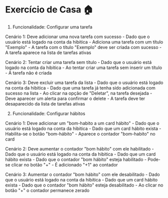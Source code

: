 # Exercício de Casa 🏠 

1. Funcionalidade: Configurar uma tarefa

Cenário 1: Deve adicionar uma nova tarefa com sucesso
    - Dado que o usuário está logado na conta da hibitica
    - Adiciona uma tarefa com um título "Exemplo"
    - A tarefa com o título "Exemplo" deve ser criada com sucesso 
    - A tarefa aparece na lista de tarefas ativas

Cenário 2: Tentar criar uma tarefa sem título
    - Dado que o usuário está logado na conta da hibitica
    - Ao tentar criar uma tarefa sem inserir um título
    - A tarefa não é criada 

Cenário 3: Deve excluir uma tarefa da lista
    - Dado que o usuário está logado na conta da hibitica
    - Dado que uma tarefa já tenha sido adicionada com sucesso na lista
    - Ao clicar na opção de "Deletar", na tarefa desejada
    - Deve aparecer um alerta para confirmar o delete
    - A tarefa deve ter desaparecido da lista de tarefas ativas


2. Funcionalidade: Configurar hábitos

Cenário 1: Deve adicionar um "bom-habito a um card hábito"
    - Dado que o usuário está logado na conta da hibitica
    - Dado que um card hábito exista
    - Habilita-se o botão "bom-hábito"
    - Aparece o contador "bom-habito" no card

Cenário 2: Deve aumentar o contador "bom hábito" com ele habilitado 
    - Dado que o usuário está logado na conta da hibitica
    - Dado que um card hábito exista
    - Dado que o contador "bom hábito" esteja habilitado
    - Pode-se clicar no botão "+"
    - É adicionado "+1" ao contador

Cenário 3: Aumentar o contador "bom hábito" com ele desabilitado
    - Dado que o usuário está logado na conta da hibitica
    - Dado que um card hábito exista
    - Dado que o contador "bom hábito" esteja desabilitado
    - Ao clicar no botão "+" o contador permanece zerado 




    